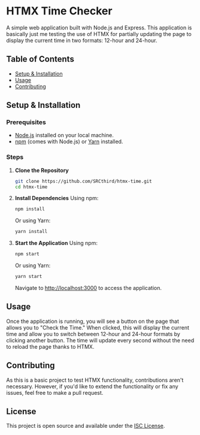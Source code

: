 # HTMX Time Checker

A simple web application built with Node.js and Express. This application is basically just me testing the use of HTMX for partially updating the page to display the current time in two formats: 12-hour and 24-hour.

## Table of Contents

- [Setup & Installation](#setup--installation)
- [Usage](#usage)
- [Contributing](#contributing)

## Setup & Installation

### Prerequisites
- [Node.js](https://nodejs.org/) installed on your local machine.
- [npm](https://www.npmjs.com/get-npm) (comes with Node.js) or [Yarn](https://yarnpkg.com/) installed.

### Steps
1. **Clone the Repository**
    ```bash
    git clone https://github.com/SRCthird/htmx-time.git
    cd htmx-time
    ```
2. **Install Dependencies**
    Using npm:
    ```bash
    npm install
    ```
    Or using Yarn:
    ```bash
    yarn install
    ```
3. **Start the Application**
    Using npm:
    ```bash
    npm start
    ```
    Or using Yarn:
    ```bash
    yarn start
    ```
    Navigate to [http://localhost:3000](http://localhost:3000) to access the application.

## Usage

Once the application is running, you will see a button on the page that allows you to "Check the Time." When clicked, this will display the current time and allow you to switch between 12-hour and 24-hour formats by clicking another button. The time will update every second without the need to reload the page thanks to HTMX.

## Contributing

As this is a basic project to test HTMX functionality, contributions aren't necessary. However, if you'd like to extend the functionality or fix any issues, feel free to make a pull request.

## License

This project is open source and available under the [ISC License](LICENSE).
